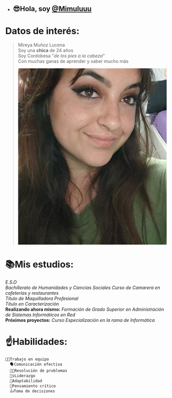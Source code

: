 - ## 😎Hola, soy [@Mimuluuu](https://github.com/Mimuluuu/Mimuluuu)
  
# Datos de interés:
>
> Mireya Muñoz Lucena  
> Soy una **chica** de 24 años    
> Soy Cordobesa "_de los pies a la cabeza_"  
> Con muchas ganas de aprender y saber mucho más
>
> ![Mimuluuu](https://github.com/Mimuluuu/foto/blob/main/WhatsApp%20Image%202024-09-27%20at%2013.43.54.jpeg)
>
# 📚Mis estudios:

_E.S.O_  
_Bachillerato de Humanidades y Ciencias Sociales_
_Curso de Camarera en cafeterías y restaurantes_  
_Título de Maquilladora Profesional_  
_Título en Caracterización_  
  **Realizando ahora mismo:** _Formación de Grado Superior en Administración de Sistemas Informáticos en Red_  
  **Próximos proyectos:** _Curso Especialización en la rama de Informática_  
>
>
# ☝️Habilidades:  

    🤜🤛Trabajo en equipo  
      🗣️Comunicación efectiva 
      😵‍💫Resolución de problemas  
      🧍‍♀️Liderazgo  
      🤗Adaptabilidad
      🧐Pensamiento crítico 
      👍Toma de decisiones
